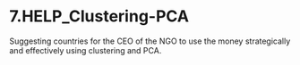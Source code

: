 # 7.HELP_Clustering-PCA
 Suggesting countries for the CEO of the NGO to use the money strategically and effectively using clustering and PCA.
